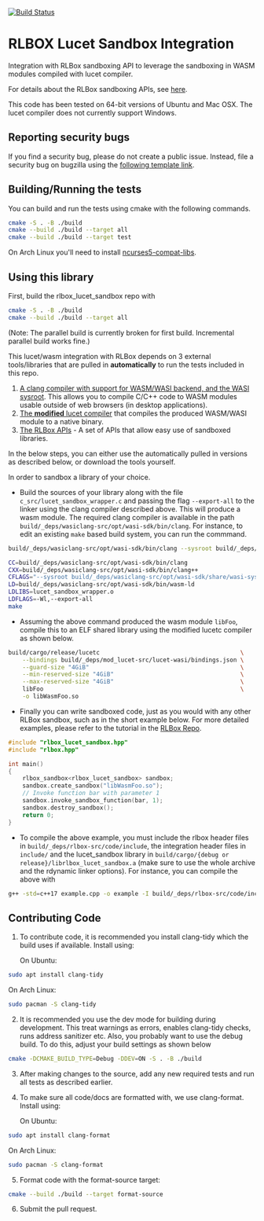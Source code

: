 [![Build Status](https://travis-ci.com/PLSysSec/rlbox_lucet_sandbox.svg?branch=master)](https://travis-ci.com/PLSysSec/rlbox_lucet_sandbox)

# RLBOX Lucet Sandbox Integration
Integration with RLBox sandboxing API to leverage the sandboxing in WASM modules compiled with lucet compiler.

For details about the RLBox sandboxing APIs, see [here](https://github.com/PLSysSec/rlbox_api_cpp17).

This code has been tested on 64-bit versions of Ubuntu and Mac OSX.
The lucet compiler does not currently support Windows.

## Reporting security bugs

If you find a security bug, please do not create a public issue. Instead, file a security bug on bugzilla using the [following template link](https://bugzilla.mozilla.org/enter_bug.cgi?cc=tom%40mozilla.com&cc=nfroyd%40mozilla.com&cc=deian%40cs.ucsd.edu&cc=shravanrn%40gmail.com&component=Security%3A%20Process%20Sandboxing&defined_groups=1&groups=core-security&product=Core&bug_type=defect).

## Building/Running the tests

You can build and run the tests using cmake with the following commands.

```bash
cmake -S . -B ./build
cmake --build ./build --target all
cmake --build ./build --target test
```

On Arch Linux you'll need to install [ncurses5-compat-libs](https://aur.archlinux.org/packages/ncurses5-compat-libs/).

## Using this library

First, build the rlbox_lucet_sandbox repo with

```bash
cmake -S . -B ./build
cmake --build ./build --target all
```
(Note: The parallel build is currently broken for first build. Incremental parallel build works fine.)

This lucet/wasm integration with RLBox depends on 3 external tools/libraries that are pulled in **automatically** to run the tests included in this repo.

1. [A clang compiler with support for WASM/WASI backend, and the WASI sysroot](https://github.com/CraneStation/wasi-sdk). This allows you to compile C/C++ code to WASM modules usable outside of web browsers (in desktop applications).
2. [The **modified** lucet compiler](https://github.com/shravanrn/lucet/) that compiles the produced WASM/WASI module to a native binary.
3.  [The RLBox APIs]((https://github.com/PLSysSec/rlbox_api_cpp17)) - A set of APIs that allow easy use of sandboxed libraries.

In the below steps, you can either use the automatically pulled in versions as described below, or download the tools yourself.

In order to sandbox a library of your choice.

- Build the sources of your library along with the file `c_src/lucet_sandbox_wrapper.c` and passing the flag `--export-all` to the linker using the clang compiler described above. This will produce a wasm module. The required clang compiler is available in the path `build/_deps/wasiclang-src/opt/wasi-sdk/bin/clang`.
For instance, to edit an existing `make` based build system, you can run the commmand.

```bash
build/_deps/wasiclang-src/opt/wasi-sdk/bin/clang --sysroot build/_deps/wasiclang-src/opt/wasi-sdk/share/wasi-sysroot/ c_src/lucet_sandbox_wrapper.c -c -o c_src/lucet_sandbox_wrapper.o

CC=build/_deps/wasiclang-src/opt/wasi-sdk/bin/clang                            \
CXX=build/_deps/wasiclang-src/opt/wasi-sdk/bin/clang++                         \
CFLAGS="--sysroot build/_deps/wasiclang-src/opt/wasi-sdk/share/wasi-sysroot/"  \
LD=build/_deps/wasiclang-src/opt/wasi-sdk/bin/wasm-ld                          \
LDLIBS=lucet_sandbox_wrapper.o                                                 \
LDFLAGS=-Wl,--export-all                                                       \
make
```

- Assuming the above command produced the wasm module `libFoo`, compile this to an ELF shared library using the modified lucetc compiler as shown below.

```bash
build/cargo/release/lucetc                                        \
    --bindings build/_deps/mod_lucet-src/lucet-wasi/bindings.json \
    --guard-size "4GiB"                                           \
    --min-reserved-size "4GiB"                                    \
    --max-reserved-size "4GiB"                                    \
    libFoo                                                        \
    -o libWasmFoo.so
```
- Finally you can write sandboxed code, just as you would with any other RLBox sandbox, such as in the short example below. For more detailed examples, please refer to the tutorial in the [RLBox Repo]((https://github.com/PLSysSec/rlbox_api_cpp17)).


```c++
#include "rlbox_lucet_sandbox.hpp"
#include "rlbox.hpp"

int main()
{
    rlbox_sandbox<rlbox_lucet_sandbox> sandbox;
    sandbox.create_sandbox("libWasmFoo.so");
    // Invoke function bar with parameter 1
    sandbox.invoke_sandbox_function(bar, 1);
    sandbox.destroy_sandbox();
    return 0;
}
```

- To compile the above example, you must include the rlbox header files in `build/_deps/rlbox-src/code/include`, the integration header files in `include/` and the lucet_sandbox library in `build/cargo/{debug or release}/librlbox_lucet_sandbox.a` (make sure to use the whole archive and the rdynamic linker options). For instance, you can compile the above with

```bash
g++ -std=c++17 example.cpp -o example -I build/_deps/rlbox-src/code/include -I include -Wl,--whole-archive -l:build/cargo/debug/librlbox_lucet_sandbox.a -Wl,--no-whole-archive -Wl,-rdynamic
```

## Contributing Code

1. To contribute code, it is recommended you install clang-tidy which the build
uses if available. Install using:

   On Ubuntu:
```bash
sudo apt install clang-tidy
```
   On Arch Linux:
```bash
sudo pacman -S clang-tidy
```

2. It is recommended you use the dev mode for building during development. This
treat warnings as errors, enables clang-tidy checks, runs address sanitizer etc.
Also, you probably want to use the debug build. To do this, adjust your build
settings as shown below

```bash
cmake -DCMAKE_BUILD_TYPE=Debug -DDEV=ON -S . -B ./build
```

3. After making changes to the source, add any new required tests and run all
tests as described earlier.

4. To make sure all code/docs are formatted with, we use clang-format.
Install using:

   On Ubuntu:
```bash
sudo apt install clang-format
```
   On Arch Linux:
```bash
sudo pacman -S clang-format
```

5. Format code with the format-source target:
```bash
cmake --build ./build --target format-source
```

6. Submit the pull request.

